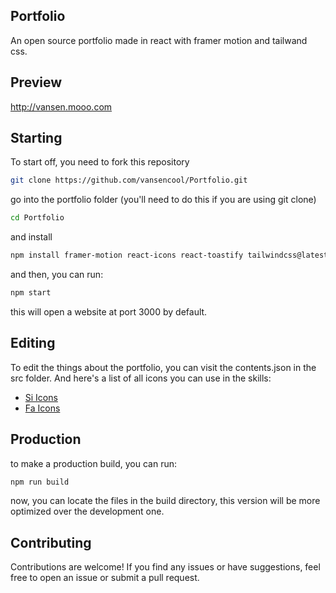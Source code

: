 ## Portfolio
An open source portfolio made in react with framer motion and tailwand css.

## Preview
http://vansen.mooo.com

## Starting
To start off, you need to fork this repository
```bash
git clone https://github.com/vansencool/Portfolio.git
```

go into the portfolio folder (you'll need to do this if you are using git clone)
```bash
cd Portfolio
```

and install
```bash
npm install framer-motion react-icons react-toastify tailwindcss@latest postcss@latest autoprefixer@latest
```

and then, you can run:
```bash
npm start
```
this will open a website at port 3000 by default.

## Editing
To edit the things about the portfolio, you can visit the contents.json in the src folder.
And here's a list of all icons you can use in the skills:
- [Si Icons](https://react-icons.github.io/react-icons/icons/si/)
- [Fa Icons](https://react-icons.github.io/react-icons/icons/fa/)

## Production
to make a production build, you can run:
```bash
npm run build
```
now, you can locate the files in the build directory, this version will be more optimized over the development one.

## Contributing
Contributions are welcome! If you find any issues or have suggestions, feel free to open an issue or submit a pull request.
